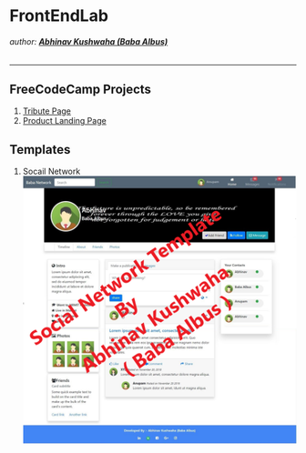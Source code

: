 # FrontEndLab
###### author: [**Abhinav Kushwaha (Baba Albus)**](http://babaalbus.com/ "http://babaalbus.com/")
---
## FreeCodeCamp Projects
1. [Tribute Page](https://github.com/Abhi9935/FrontEndLab/commit/6519f05a16123bf27eb45040acfc6b2765da892b)
2. [Product Landing Page](https://abhi9935.github.io/FreeCodeCamp_ProductLandingPage/)
## Templates
1. Socail Network
![](https://github.com/Abhi9935/FrontEndLab/blob/master/Social%20Network/babasnw1.png)
